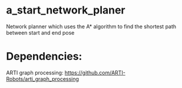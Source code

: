 # a_start_network_planer

Network planner which uses the A* algorithm to find the shortest path between start and end pose

# Dependencies:
ARTI graph processing: https://github.com/ARTI-Robots/arti_graph_processing
